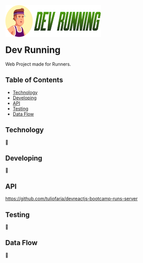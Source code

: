 <img src="public/logo.png" width="300px" height="100px" align="left"/><br/><br/><br/><br/><br/>


# Dev Running

Web Project made for Runners.

## Table of Contents
- [Technology](#technology)
- [Developing](#developing)
- [API](#api) 
- [Testing](#testing)
- [Data Flow](#data-flow)

## Technology
:construction:

## Developing
:construction:

## API 
https://github.com/tuliofaria/devreactjs-bootcamp-runs-server

## Testing
:construction:

## Data Flow
:construction: